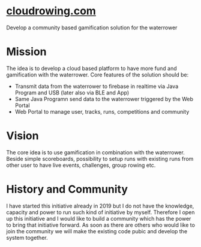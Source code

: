 # [cloudrowing.com](http://cloudrowing.com/)
Develop a community based gamification solution for the waterrower

# Mission
The idea is to develop a cloud based platform to have more fund and gamification with the waterrower. 
Core features of the solution should be:
- Transmit data from the waterrower to firebase in realtime via Java Program and USB (later also via BLE and App)
- Same Java Programn send data to the waterrower triggered by the Web Portal
- Web Portal to manage user, tracks, runs, competitions and community

# Vision
The core idea is to use gamification in combination with the waterrower. Beside simple scoreboards, possibility to setup runs with existing runs from other user to have live events, challenges, group rowing etc. 

# History and Community
I have started this initiative already in 2019 but I do not have the knowledge, capacity and power to run such kind of initiative by myself. Therefore I open up this initiative and I would like to build a community which has the power to bring that initiative forward. 
As soon as there are others who would like to join the community we will make the existing code pubic and develop the system together.

